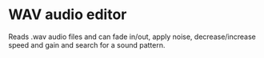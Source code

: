 # WAV audio editor

Reads .wav audio files and can fade in/out, apply noise, decrease/increase speed and gain and search for a sound pattern.

